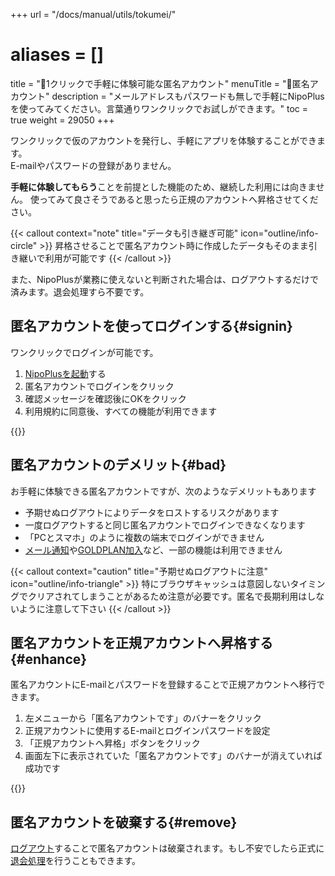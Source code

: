 +++
url = "/docs/manual/utils/tokumei/"
# aliases = []
title = "👤1クリックで手軽に体験可能な匿名アカウント"
menuTitle = "👤匿名アカウント"
description = "メールアドレスもパスワードも無しで手軽にNipoPlusを使ってみてください。言葉通りワンクリックでお試しができます。"
toc = true
weight = 29050
+++

ワンクリックで仮のアカウントを発行し、手軽にアプリを体験することができます。  
E-mailやパスワードの登録がありません。

**手軽に体験してもらう**ことを前提とした機能のため、継続した利用には向きません。
使ってみて良さそうであると思ったら正規のアカウントへ昇格させてください。

{{< callout context="note" title="データも引き継ぎ可能" icon="outline/info-circle" >}}
昇格させることで匿名アカウント時に作成したデータもそのまま引き継いで利用が可能です
{{< /callout >}}

また、NipoPlusが業務に使えないと判断された場合は、ログアウトするだけで済みます。退会処理すら不要です。

## 匿名アカウントを使ってログインする{#signin}

ワンクリックでログインが可能です。

1. [NipoPlusを起動](https://nipoplus.sndbox.jp/)する
2. 匿名アカウントでログインをクリック
3. 確認メッセージを確認後にOKをクリック
4. 利用規約に同意後、すべての機能が利用できます

{{<icatch filename="img/signup-anonymous" msg="是非お気軽にお試しください" alice="ok">}}

## 匿名アカウントのデメリット{#bad}

お手軽に体験できる匿名アカウントですが、次のようなデメリットもあります

- 予期せぬログアウトによりデータをロストするリスクがあります
- 一度ログアウトすると同じ匿名アカウントでログインできなくなります
- 「PCとスマホ」のように複数の端末でログインができません
- [メール通知](/docs/manual/utils/notice/#email)や[GOLDPLAN加入](/docs/price/_about/#fee)など、一部の機能は利用できません

{{< callout context="caution" title="予期せぬログアウトに注意" icon="outline/info-triangle" >}}
特にブラウザキャッシュは意図しないタイミングでクリアされてしまうことがあるため注意が必要です。匿名で長期利用はしないように注意して下さい
{{< /callout >}}

## 匿名アカウントを正規アカウントへ昇格する{#enhance}

匿名アカウントにE-mailとパスワードを登録することで正規アカウントへ移行できます。

1. 左メニューから「匿名アカウントです」のバナーをクリック
1. 正規アカウントに使用するE-mailとログインパスワードを設定
1. 「正規アカウントへ昇格」ボタンをクリック
1. 画面左下に表示されていた「匿名アカウントです」のバナーが消えていれば成功です

{{<icatch filename="img/promotion-account" msg="正規アカウントへ昇格させるにはEmailとパスワードの設定が必要です" alice="shield">}}

## 匿名アカウントを破棄する{#remove}

[ログアウト](/reverse-lookup/account/signout/)することで匿名アカウントは破棄されます。もし不安でしたら正式に[退会処理](/docs/manual/utils/org/)を行うこともできます。
